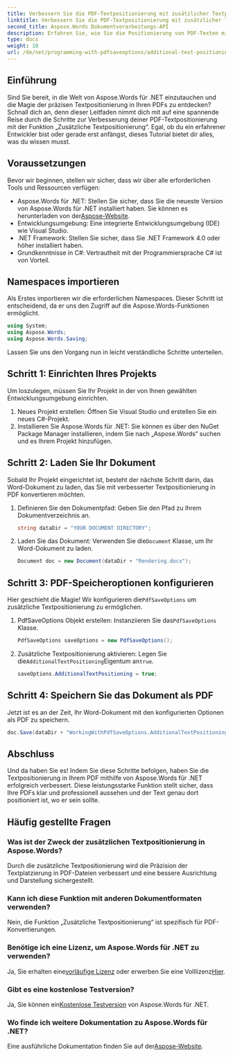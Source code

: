 ```yaml
---
title: Verbessern Sie die PDF-Textpositionierung mit zusätzlicher Textpositionierung
linktitle: Verbessern Sie die PDF-Textpositionierung mit zusätzlicher Textpositionierung
second_title: Aspose.Words Dokumentverarbeitungs-API
description: Erfahren Sie, wie Sie die Positionierung von PDF-Texten mit Aspose.Words für .NET in wenigen einfachen Schritten verbessern. Verbessern Sie das Erscheinungsbild Ihres Dokuments.
type: docs
weight: 10
url: /de/net/programming-with-pdfsaveoptions/additional-text-positioning/
---
```

## Einführung

Sind Sie bereit, in die Welt von Aspose.Words für .NET einzutauchen und die Magie der präzisen Textpositionierung in Ihren PDFs zu entdecken? Schnall dich an, denn dieser Leitfaden nimmt dich mit auf eine spannende Reise durch die Schritte zur Verbesserung deiner PDF-Textpositionierung mit der Funktion „Zusätzliche Textpositionierung“. Egal, ob du ein erfahrener Entwickler bist oder gerade erst anfängst, dieses Tutorial bietet dir alles, was du wissen musst.

## Voraussetzungen

Bevor wir beginnen, stellen wir sicher, dass wir über alle erforderlichen Tools und Ressourcen verfügen:

-  Aspose.Words für .NET: Stellen Sie sicher, dass Sie die neueste Version von Aspose.Words für .NET installiert haben. Sie können es herunterladen von der[Aspose-Website](https://releases.aspose.com/words/net/).
- Entwicklungsumgebung: Eine integrierte Entwicklungsumgebung (IDE) wie Visual Studio.
- .NET Framework: Stellen Sie sicher, dass Sie .NET Framework 4.0 oder höher installiert haben.
- Grundkenntnisse in C#: Vertrautheit mit der Programmiersprache C# ist von Vorteil.

## Namespaces importieren

Als Erstes importieren wir die erforderlichen Namespaces. Dieser Schritt ist entscheidend, da er uns den Zugriff auf die Aspose.Words-Funktionen ermöglicht.

```csharp
using System;
using Aspose.Words;
using Aspose.Words.Saving;
```

Lassen Sie uns den Vorgang nun in leicht verständliche Schritte unterteilen.

## Schritt 1: Einrichten Ihres Projekts

Um loszulegen, müssen Sie Ihr Projekt in der von Ihnen gewählten Entwicklungsumgebung einrichten.

1. Neues Projekt erstellen: Öffnen Sie Visual Studio und erstellen Sie ein neues C#-Projekt.
2. Installieren Sie Aspose.Words für .NET: Sie können es über den NuGet Package Manager installieren, indem Sie nach „Aspose.Words“ suchen und es Ihrem Projekt hinzufügen.

## Schritt 2: Laden Sie Ihr Dokument

Sobald Ihr Projekt eingerichtet ist, besteht der nächste Schritt darin, das Word-Dokument zu laden, das Sie mit verbesserter Textpositionierung in PDF konvertieren möchten.

1. Definieren Sie den Dokumentpfad: Geben Sie den Pfad zu Ihrem Dokumentverzeichnis an.
    ```csharp
    string dataDir = "YOUR DOCUMENT DIRECTORY";
    ```
2.  Laden Sie das Dokument: Verwenden Sie die`Document` Klasse, um Ihr Word-Dokument zu laden.
    ```csharp
    Document doc = new Document(dataDir + "Rendering.docx");
    ```

## Schritt 3: PDF-Speicheroptionen konfigurieren

 Hier geschieht die Magie! Wir konfigurieren die`PdfSaveOptions` um zusätzliche Textpositionierung zu ermöglichen.

1.  PdfSaveOptions Objekt erstellen: Instanziieren Sie das`PdfSaveOptions` Klasse.
    ```csharp
    PdfSaveOptions saveOptions = new PdfSaveOptions();
    ```
2.  Zusätzliche Textpositionierung aktivieren: Legen Sie die`AdditionalTextPositioning`Eigentum an`true`.
    ```csharp
    saveOptions.AdditionalTextPositioning = true;
    ```

## Schritt 4: Speichern Sie das Dokument als PDF

Jetzt ist es an der Zeit, Ihr Word-Dokument mit den konfigurierten Optionen als PDF zu speichern.

```csharp
doc.Save(dataDir + "WorkingWithPdfSaveOptions.AdditionalTextPositioning.pdf", saveOptions);
```

## Abschluss

Und da haben Sie es! Indem Sie diese Schritte befolgen, haben Sie die Textpositionierung in Ihrem PDF mithilfe von Aspose.Words für .NET erfolgreich verbessert. Diese leistungsstarke Funktion stellt sicher, dass Ihre PDFs klar und professionell aussehen und der Text genau dort positioniert ist, wo er sein sollte.

## Häufig gestellte Fragen

### Was ist der Zweck der zusätzlichen Textpositionierung in Aspose.Words?
Durch die zusätzliche Textpositionierung wird die Präzision der Textplatzierung in PDF-Dateien verbessert und eine bessere Ausrichtung und Darstellung sichergestellt.

### Kann ich diese Funktion mit anderen Dokumentformaten verwenden?
Nein, die Funktion „Zusätzliche Textpositionierung“ ist spezifisch für PDF-Konvertierungen.

### Benötige ich eine Lizenz, um Aspose.Words für .NET zu verwenden?
 Ja, Sie erhalten eine[vorläufige Lizenz](https://purchase.aspose.com/temporary-license/) oder erwerben Sie eine Volllizenz[Hier](https://purchase.aspose.com/buy).

### Gibt es eine kostenlose Testversion?
 Ja, Sie können ein[Kostenlose Testversion](https://releases.aspose.com/) von Aspose.Words für .NET.

### Wo finde ich weitere Dokumentation zu Aspose.Words für .NET?
 Eine ausführliche Dokumentation finden Sie auf der[Aspose-Website](https://reference.aspose.com/words/net/).
